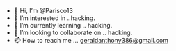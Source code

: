 - 👋 Hi, I’m @Parisco13
- 👀 I’m interested in ..hacking.
- 🌱 I’m currently learning .. hacking.
- 💞️ I’m looking to collaborate on .. hacking.
- 📫 How to reach me ... geraldanthony386@gmail.com

<!---
Parisco13/Parisco13 is a ✨ special ✨ repository because its `README.md` (this file) appears on your GitHub profile.
You can click the Preview link to take a look at your changes.
--->
